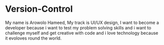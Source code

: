 # Version-Control
My name is Arowolo Hameed, 
My track is UI/UX design,
I want to become a developer because i want to test my problem solving skills and i want to challenge myself and get creative with code and i love technology because it evoloves round the world.
